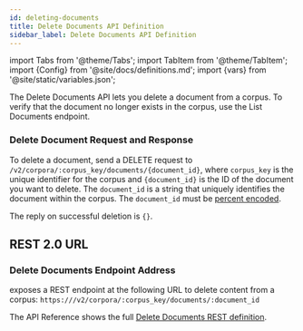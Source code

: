 ```yaml
---
id: deleting-documents
title: Delete Documents API Definition
sidebar_label: Delete Documents API Definition
---
```


import Tabs from '@theme/Tabs';
import TabItem from '@theme/TabItem';
import {Config} from '@site/docs/definitions.md';
import {vars} from '@site/static/variables.json';

The Delete Documents API lets you delete a document from a corpus. To verify
that the document no longer exists in the corpus, use the List Documents endpoint.

### Delete Document Request and Response

To delete a document, send a DELETE request to `/v2/corpora/:corpus_key/documents/{document_id}`,
where `corpus_key` is the unique identifier for the corpus and `{document_id}`
is the ID of the document you want to delete. The `document_id` is a string
that uniquely identifies the document within the corpus. The `document_id`
must be [percent encoded](https://developer.mozilla.org/en-US/docs/Glossary/Percent-encoding).

The reply on successful deletion is `{}`.

## REST 2.0 URL

### Delete Documents Endpoint Address

<Config v="names.product"/> exposes a REST endpoint at the following URL
to delete content from a corpus:
<code>https://<Config v="domains.rest.indexing"/>/v2/corpora/:corpus_key/documents/:document_id</code>

The API Reference shows the full [Delete Documents REST definition](/docs/rest-api/delete-corpus-document).

